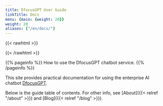 ```yaml
---
title: DfocusGPT User Guide
linkTitle: Docs
menu: {main: {weight: 20}}
weight: 20
aliases: ["/en/docs/"]
---
```


{{< rawhtml >}}
<script async src="https://www.googletagmanager.com/gtag/js?id=G-7SKBGVZ04X"></script>
<script>
  window.dataLayer = window.dataLayer || [];
  function gtag(){dataLayer.push(arguments);} 
  gtag('js', new Date());
  gtag('config', 'G-7SKBGVZ04X');
</script>
<script>
  window.plugin_keys = '061ca831-72bb-417b-bb24-03185946b9be';
  window.requestUrl = 'https://testgpt.dfocus.net';
</script>
<script src="https://testgpt.dfocus.net/static/chatbot-widget/js/dfocus-chatbot-load.js"></script>

{{< /rawhtml >}}

{{% pageinfo %}}
How to use the DfocusGPT chatbot service.
{{% /pageinfo %}}

This site provides practical documentation for using the enterprise AI chatbot [DfocusGPT](https://gpt.dfocus.net/).

Below is the guide table of contents. For other info, see [About]({{< relref "/about" >}}) and [Blog]({{< relref "/blog" >}}).
